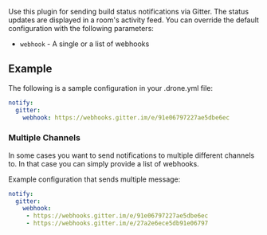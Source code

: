 Use this plugin for sending build status notifications via Gitter. The status
updates are displayed in a room's activity feed. You can override the default
configuration with the following parameters:

* `webhook` - A single or a list of webhooks

## Example

The following is a sample configuration in your .drone.yml file:

```yaml
notify:
  gitter:
    webhook: https://webhooks.gitter.im/e/91e06797227ae5dbe6ec
```

### Multiple Channels

In some cases you want to send notifications to multiple different channels
to. In that case you can simply provide a list of webhooks.

Example configuration that sends multiple message:

```yaml
notify:
  gitter:
    webhook:
     - https://webhooks.gitter.im/e/91e06797227ae5dbe6ec
     - https://webhooks.gitter.im/e/27a2e6ece5db91e06797
```

